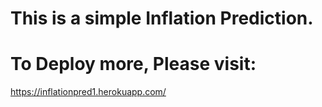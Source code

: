 # This is a simple Inflation Prediction. 
# To Deploy more, Please visit:
   https://inflationpred1.herokuapp.com/
